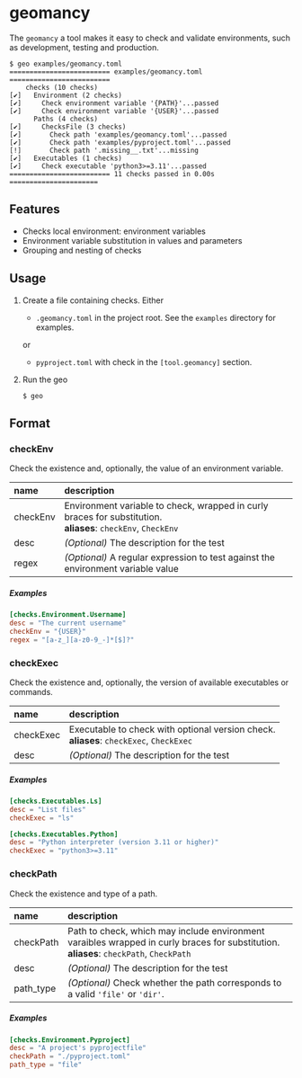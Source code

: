 # geomancy

The ``geomancy`` a tool makes it easy to check and validate environments, such
as development, testing and production.

```shell
$ geo examples/geomancy.toml
========================= examples/geomancy.toml =========================
    checks (10 checks)
[✔]   Environment (2 checks)
[✔]     Check environment variable '{PATH}'...passed
[✔]     Check environment variable '{USER}'...passed
      Paths (4 checks)
[✔]     ChecksFile (3 checks)
[✔]       Check path 'examples/geomancy.toml'...passed
[✔]       Check path 'examples/pyproject.toml'...passed
[!]       Check path '.missing__.txt'...missing
[✔]   Executables (1 checks)
[✔]     Check executable 'python3>=3.11'...passed
========================= 11 checks passed in 0.00s ======================
```

## Features
- Checks local environment: environment variables
- Environment variable substitution in values and parameters
- Grouping and nesting of checks

## Usage
1. Create a file containing checks. Either

   - ``.geomancy.toml`` in the project root. See the ``examples`` directory for
     examples.

   or

   - ``pyproject.toml`` with check in the ``[tool.geomancy]`` section.

2. Run the geo

   ```shell
   $ geo
   ```

## Format

### checkEnv

Check the existence and, optionally, the value of an environment variable.

| name      | description                                                                                                                  |
|:----------|:-----------------------------------------------------------------------------------------------------------------------------|
| checkEnv  | Environment variable to check, wrapped in curly braces for substitution. <br>__aliases__: ``checkEnv``, ``CheckEnv``         |
| desc      | _(Optional)_ The description for the test                                                                                    |
| regex     | _(Optional)_ A regular expression to test against the environment variable value                                             |

##### Examples

```toml
[checks.Environment.Username]
desc = "The current username"
checkEnv = "{USER}"
regex = "[a-z_][a-z0-9_-]*[$]?"
```

### checkExec

Check the existence and, optionally, the version of available executables or
commands.

| name      | description                                                                                    |
|:----------|:-----------------------------------------------------------------------------------------------|
| checkExec | Executable to check with optional version check. <br>__aliases__: ``checkExec``, ``CheckExec`` |
| desc      | _(Optional)_ The description for the test                                                      |

##### Examples

```toml
[checks.Executables.Ls]
desc = "List files"
checkExec = "ls"
```

```toml
[checks.Executables.Python]
desc = "Python interpreter (version 3.11 or higher)"
checkExec = "python3>=3.11"
```

### checkPath

Check the existence and type of a path.

| name      | description                                                                                                                                    |
|:----------|:-----------------------------------------------------------------------------------------------------------------------------------------------|
| checkPath | Path to check, which may include environment varaibles wrapped in curly braces for substitution. <br>__aliases__: ``checkPath``, ``CheckPath`` |
| desc      | _(Optional)_ The description for the test                                                                                                      |
| path_type | _(Optional)_ Check whether the path corresponds to a valid ``'file'`` or ``'dir'``.                                                            |

##### Examples

```toml
[checks.Environment.Pyproject]
desc = "A project's pyprojectfile"
checkPath = "./pyproject.toml"
path_type = "file"
```
